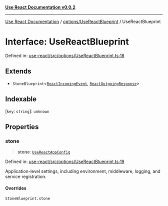[**Use React Documentation v0.0.2**](../../../README.md)

***

[Use React Documentation](../../../modules.md) / [options/UseReactBlueprint](../README.md) / UseReactBlueprint

# Interface: UseReactBlueprint

Defined in: [use-react/src/options/UseReactBlueprint.ts:18](https://github.com/stonemjs/use-react/blob/35b6e6a63b128df8b7d2db68dda3eb3286adfc69/src/options/UseReactBlueprint.ts#L18)

## Extends

- `StoneBlueprint`\<[`ReactIncomingEvent`](../../../declarations/type-aliases/ReactIncomingEvent.md), [`ReactOutgoingResponse`](../../../declarations/type-aliases/ReactOutgoingResponse.md)\>

## Indexable

\[`key`: `string`\]: `unknown`

## Properties

### stone

> **stone**: [`UseReactAppConfig`](UseReactAppConfig.md)

Defined in: [use-react/src/options/UseReactBlueprint.ts:19](https://github.com/stonemjs/use-react/blob/35b6e6a63b128df8b7d2db68dda3eb3286adfc69/src/options/UseReactBlueprint.ts#L19)

Application-level settings, including environment, middleware, logging, and service registration.

#### Overrides

`StoneBlueprint.stone`
